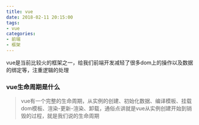 ```yaml
---
title: vue
date: 2018-02-11 20:15:00
tags: 
- vue
categories:
- 前端
- 框架
---
```

vue是当前比较火的框架之一，给我们前端开发减轻了很多dom上的操作以及数据的绑定等，注重逻辑的处理<!--more-->
### vue生命周期是什么
> vue有一个完整的生命周期，从实例的创建、初始化数据、编译模板、挂载dom模板、渲染-更新-渲染、卸载，通俗点讲就是vue从实例创建开始到销毁的过程，就是我们说的生命周期
